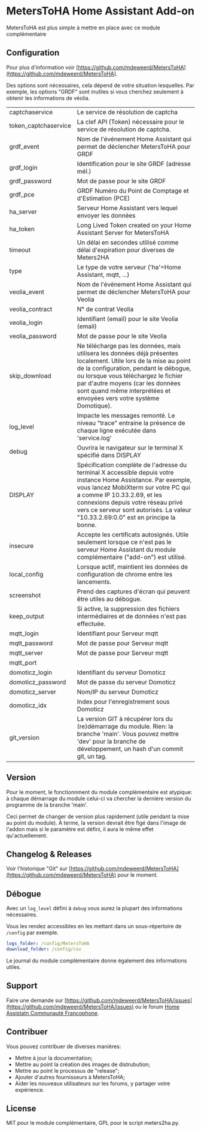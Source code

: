 # MetersToHA Home Assistant Add-on

MetersToHA est plus simple à mettre en place avec ce module complémentaire

## Configuration

Pour plus d'information voir
[https://github.com/mdeweerd/MetersToHA](https://github.com/mdeweerd/MetersToHA).

Des options sont nécessaires, cela dépend de votre situation lesquelles.
Par exemple, les options "GRDF" sont inutiles si vous cherchez seulement à
obtenir les informations de véolia.

|                      |                                                                                                                                                                                                                                                                                                                   |
| -------------------- | ----------------------------------------------------------------------------------------------------------------------------------------------------------------------------------------------------------------------------------------------------------------------------------------------------------------- |
| captchaservice       | Le service de résolution de captcha                                                                                                                                                                                                                                                                               |
| token_captchaservice | La clef API (Token) nécessaire pour le service de résolution de captcha.                                                                                                                                                                                                                                          |
| grdf_event           | Nom de l'événement Home Assistant qui permet de déclencher MetersToHA pour GRDF                                                                                                                                                                                                                                   |
| grdf_login           | Identification pour le site GRDF (adresse mél.)                                                                                                                                                                                                                                                                   |
| grdf_password        | Mot de passe pour le site GRDF                                                                                                                                                                                                                                                                                    |
| grdf_pce             | GRDF Numéro du Point de Comptage et d'Estimation (PCE)                                                                                                                                                                                                                                                            |
| ha_server            | Serveur Home Assistant vers lequel envoyer les données                                                                                                                                                                                                                                                            |
| ha_token             | Long Lived Token created on your Home Assistant Server for MetersToHA                                                                                                                                                                                                                                             |
| timeout              | Un délai en secondes utilisé comme délai d'expiration pour diverses de Meters2HA                                                                                                                                                                                                                                  |
| type                 | Le type de votre serveur ('ha'=Home Assistant, mqtt, ...)                                                                                                                                                                                                                                                         |
| veolia_event         | Nom de l'événement Home Assistant qui permet de déclencher MetersToHA pour Veolia                                                                                                                                                                                                                                 |
| veolia_contract      | N° de contrat Veolia                                                                                                                                                                                                                                                                                              |
| veolia_login         | Identifiant (email) pour le site Veolia (email)                                                                                                                                                                                                                                                                   |
| veolia_password      | Mot de passe pour le site Veolia                                                                                                                                                                                                                                                                                  |
| skip_download        | Ne télécharge pas les données, mais utilisera les données déjà présentes localement.  Utile lors de la mise au point de la configuration, pendant le débogue, ou lorsque vous téléchargez le fichier par d'autre moyens (car les données sont quand même interprétées et envoyées vers votre système Domotique).  |
| log_level            | Impacte les messages remonté.  Le niveau "trace" entraine la présence de chaque ligne exécutée dans 'service.log'                                                                                                                                                                                                 |
| debug                | Ouvrira le navigateur sur le terminal X spécifié dans DISPLAY                                                                                                                                                                                                                                                     |
| DISPLAY              | Spécification complète de l'adresse du terminal X accessible depuis votre instance Home Assistance.  Par exemple, vous lancez MobiXterm sur votre PC qui a comme IP 10.33.2.69, et les connexions depuis votre réseau privé vers ce serveur sont autorisés.  La valeur "10.33.2.69:0.0" est en principe la bonne. |
| insecure             | Accepte les certificats autosignés.  Utile seulement lorsque ce n'est pas le serveur Home Assistant du module complémentaire ("add-on") est utilisé.                                                                                                                                                              |
| local_config         | Lorsque actif, maintient les données de configuration de chrome entre les lancements.                                                                                                                                                                                                                             |
| screenshot           | Prend des captures d'écran qui peuvent être utiles au débogue.                                                                                                                                                                                                                                                    |
| keep_output          | Si active, la suppression des fichiers intermédiaires et de données n'est pas effectuée.                                                                                                                                                                                                                          |
| mqtt_login           | Identifiant pour Serveur mqtt                                                                                                                                                                                                                                                                                     |
| mqtt_password        | Mot de passe pour Serveur mqtt                                                                                                                                                                                                                                                                                    |
| mqtt_server          | Mot de passe pour Serveur mqtt                                                                                                                                                                                                                                                                                    |
| mqtt_port            |                                                                                                                                                                                                                                                                                                                   |
| domoticz_login       | Identifiant du serveur Domoticz                                                                                                                                                                                                                                                                                   |
| domoticz_password    | Mot de passe du serveur Domoticz                                                                                                                                                                                                                                                                                  |
| domoticz_server      | Nom/IP du serveur Domoticz                                                                                                                                                                                                                                                                                        |
| domoticz_idx         | Index pour l'enregistrement sous Domoticz                                                                                                                                                                                                                                                                         |
| git_version          | La version GIT à récupérer lors du (re)démarrage du module.  Rien: la branche 'main'.  Vous pouvez mettre 'dev' pour la branche de développement, un hash d'un commit git, un tag.                                                                                                                                |

## Version

Pour le moment, le fonctionnment du module complémentaire est atypique: à
chaque démarrage du module celui-ci va chercher la dernière version du
programme de la branche 'main'.

Ceci permet de changer de version plus rapidement (utile pendant la mise au
point du module). A terme, la version devrait être figé dans l'image de
l'addon mais si le paramètre est défini, il aura le même effet
qu'actuellement.

## Changelog & Releases

Voir l'historique "Git" sur
[https://github.com/mdeweerd/MetersToHA](https://github.com/mdeweerd/MetersToHA)
pour le moment.

## Débogue

Avec un `log_level` défini à `debug` vous aurez la plupart des informations
nécessaires.

Vous les rendez accessibles en les mettant dans un sous-répertoire de
`/config` par exemple.

```yaml
logs_folder: /config/MetersToHA
download_folder: /config/csv
```

Le journal du module complémentaire donne également des informations
utiles.

## Support

Faire une demande sur
[https://github.com/mdeweerd/MetersToHA/issues](https://github.com/mdeweerd/MetersToHA/issues)
ou le forum
[Home Assistatn Communauté Francophone](https://forum.hacf.fr/).

## Contribuer

Vous pouvez contribuer de diverses manières:

- Mettre à jour la documentation;
- Mettre au point la création des images de distrubution;
- Mettre au point le processus de "release";
- Ajouter d'autres fournisseurs à MetersToHA;
- Aider les nouveaux utilisateurs sur les forums, y partager votre
  expérience.

## License

MIT pour le module complémentaire, GPL pour le script meters2ha.py.
